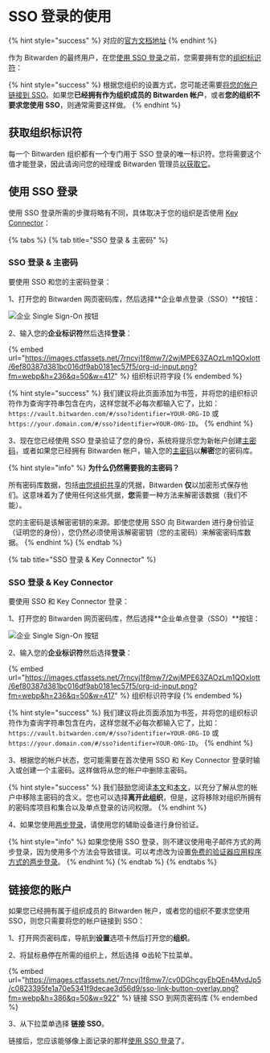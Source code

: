 # SSO 登录的使用

{% hint style="success" %}
对应的[官方文档地址](https://bitwarden.com/help/article/using-sso/)
{% endhint %}

作为 Bitwarden 的最终用户，在您[使用 SSO 登录](using-login-with-sso.md#login-using-sso)之前，您需要拥有您的[组织标识符](using-login-with-sso.md#get-your-organization-identifier)：

{% hint style="success" %}
根据您组织的设置方式，您可能还需要[将您的帐户链接到 SSO](using-login-with-sso.md#link-your-account)。如果您**已经拥有作为组织成员的 Bitwarden 帐户**，或者**您的组织不要求您使用 SSO**，则通常需要这样做。
{% endhint %}

## 获取组织标识符 <a href="#get-your-organization-identifier" id="get-your-organization-identifier"></a>

每一个 Bitwarden 组织都有一个专门用于 SSO 登录的唯一标识符。您将需要这个值才能登录，因此请询问您的经理或 Bitwarden 管理员[以获取它](../../admin-console/login-with-sso/saml-2.0-configuration.md#step-1-set-an-organization-identifier)。

## 使用 SSO 登录 <a href="#login-using-sso" id="login-using-sso"></a>

使用 SSO 登录所需的步骤将略有不同，具体取决于您的组织是否使用 [Key Connector](../../admin-console/login-with-sso/key-connector/about-key-connector.md)：

{% tabs %}
{% tab title="SSO 登录 & 主密码" %}
### SSO 登录 & 主密码 <a href="#login-with-sso-and-master-password" id="login-with-sso-and-master-password"></a>

要使用 SSO 和您的主密码登录：

1、打开您的 Bitwarden 网页密码库，然后选择**企业单点登录（SSO）**按钮：

![企业 Single Sign-On 按钮](https://images.ctfassets.net/7rncvj1f8mw7/3TjmG99YArRXpsaBHH77Mt/0e4be9262c1a51be449880390ddd19f5/sso-button-lg.png)

2、输入您的**企业标识符**然后选择**登录**：

{% embed url="https://images.ctfassets.net/7rncvj1f8mw7/2wjMPE63ZAOzLm1QOxIott/6ef80387d381bc016df9ab0181ec57f5/org-id-input.png?fm=webp&h=236&q=50&w=417" %}
组织标识符字段
{% endembed %}

{% hint style="success" %}
我们建议将此页面添加为书签，并将您的组织标识符作为查询字符串包含在内，这样您就不必每次都输入它了，比如： `https://vault.bitwarden.com/#/sso?identifier=YOUR-ORG-ID` 或 `https://your.domain.com/#/sso?identifier=YOUR-ORG-ID`。
{% endhint %}

3、现在您已经使用 SSO 登录验证了您的身份，系统将提示您为新帐户创建[主密码](your-master-password.md)，或者如果您已经拥有 Bitwarden 帐户，输入您的[主密码](your-master-password.md)以**解密**您的密码库。

{% hint style="info" %}
**为什么仍然需要我的主密码？**

所有密码库数据，包括[由您组织共享](../../password-manager/vault-basics/sharing.md)的凭据，Bitwarden **仅**以加密形式保存他们。这意味着为了使用任何这些凭据，**您**需要一种方法来解密该数据（我们不能）。

您的主密码是该解密密钥的来源。即使您使用 SSO 向 Bitwarden 进行身份验证（证明您的身份），您仍然必须使用该解密密钥（您的主密码）来解密密码库数据。
{% endhint %}
{% endtab %}

{% tab title="SSO 登录 & Key Connector" %}
### SSO 登录 & Key Connector <a href="#login-with-sso-and-key-connector" id="login-with-sso-and-key-connector"></a>

要使用 SSO 和 Key Connector 登录：

1、打开您的 Bitwarden 网页密码库，然后选择**企业单点登录（SSO）**按钮：

![企业 Single Sign-On 按钮](https://images.ctfassets.net/7rncvj1f8mw7/3TjmG99YArRXpsaBHH77Mt/0e4be9262c1a51be449880390ddd19f5/sso-button-lg.png)

2、输入您的**企业标识符**然后选择**登录**：

{% embed url="https://images.ctfassets.net/7rncvj1f8mw7/2wjMPE63ZAOzLm1QOxIott/6ef80387d381bc016df9ab0181ec57f5/org-id-input.png?fm=webp&h=236&q=50&w=417" %}
组织标识符字段
{% endembed %}

{% hint style="success" %}
我们建议将此页面添加为书签，并将您的组织标识符作为查询字符串包含在内，这样您就不必每次都输入它了，比如： `https://vault.bitwarden.com/#/sso?identifier=YOUR-ORG-ID` 或 `https://your.domain.com/#/sso?identifier=YOUR-ORG-ID`。
{% endhint %}

3、根据您的帐户状态，您可能需要在首次使用 SSO 和 Key Connector 登录时输入或创建一个主密码。这样做将从您的帐户中删除主密码。

{% hint style="success" %}
我们鼓励您阅读[本文](../../admin-console/login-with-sso/key-connector/about-key-connector.md#impact-on-master-passwords)和[本文](../../admin-console/login-with-sso/key-connector/about-key-connector.md#impact-on-organization-membership)，以充分了解从您的帐户中移除主密码的含义。您也可以选择**离开此组织**，但是，这将移除对组织所拥有的密码库项目和集合以及单点登录的访问权限。
{% endhint %}

4、如果您使用[两步登录](../two-step-login/two-step-login-methods.md)，请使用您的辅助设备进行身份验证。

{% hint style="info" %}
如果您使用 SSO 登录，则不建议使用电子邮件方式的两步登录，因为使用多个方法会导致错误。可以考虑改为设置[免费的验证器应用程序方式的两步登录](../two-step-login/setup-guides/two-step-login-via-authenticator.md)。
{% endhint %}
{% endtab %}
{% endtabs %}

## 链接您的账户 <a href="#link-your-account" id="link-your-account"></a>

如果您已经拥有属于组织成员的 Bitwarden 帐户，或者您的组织不要求您使用 SSO，则您只需要将您的帐户链接到 SSO：

1、打开网页密码库，导航到**设置**选项卡然后打开您的**组织**。

2、将鼠标悬停在所需的组织上，然后选择 ⚙️齿轮下拉菜单。

{% embed url="https://images.ctfassets.net/7rncvj1f8mw7/cv0DGhcgyEbQEn4MvdJp5/c0823395fe1a70e5341f9decae3d56d9/sso-link-button-overlay.png?fm=webp&h=386&q=50&w=922" %}
链接 SSO 到网页密码库
{% endembed %}

3、从下拉菜单选择 **链接 SSO**。

链接后，您应该能够像上面记录的那样[使用 SSO 登录](using-login-with-sso.md#login-using-sso)了。
